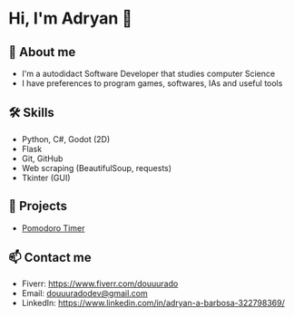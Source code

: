 # Hi, I'm Adryan 👋

## 🧠 About me
- I'm a autodidact Software Developer that studies computer Science
- I have preferences to program games, softwares, IAs and useful tools

## 🛠️ Skills
- Python, C#, Godot (2D)
- Flask
- Git, GitHub
- Web scraping (BeautifulSoup, requests)
- Tkinter (GUI)

## 🚀 Projects
- [Pomodoro Timer](https://github.com/Douuurado/Timer)

## 📫 Contact me
- Fiverr: https://www.fiverr.com/douuurado
- Email: douuuradodev@gmail.com
- LinkedIn: https://www.linkedin.com/in/adryan-a-barbosa-322798369/
